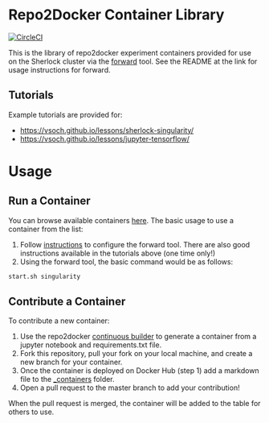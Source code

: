 # Repo2Docker Container Library

[![CircleCI](https://circleci.com/gh/vsoch/repo2docker-containers.svg?style=svg)](https://circleci.com/gh/vsoch/repo2docker-containers)

This is the library of repo2docker experiment containers provided for use on the Sherlock cluster via the [forward](https://www.github.com/vsoch/forward) tool. See the README at the link for usage instructions for forward.

## Tutorials
Example tutorials are provided for:

  - https://vsoch.github.io/lessons/sherlock-singularity/
  - https://vsoch.github.io/lessons/jupyter-tensorflow/


# Usage

## Run a Container

You can browse available containers [here](https://vsoch.github.io/repo2docker-containers). The basic usage to use a container from the list:

 1. Follow [instructions](https://www.github.com/vsoch/forward) to configure the forward tool. There are also good instructions available in the tutorials above (one time only!)
 2. Using the forward tool, the basic command would be as follows:

```bash
start.sh singularity
```

## Contribute a Container

To contribute a new container:

 1. Use the repo2docker [continuous builder](https://github.com/vsoch/continuous-build) to generate a container from a jupyter notebook and requirements.txt file.
 2. Fork this repository, pull your fork on your local machine, and create a new branch for your container.
 3. Once the container is deployed on Docker Hub (step 1) add a markdown file to the [_containers](_containers) folder. 
 4. Open a pull request to the master branch to add your contribution!

When the pull request is merged, the container will be added to the table for others to use.
